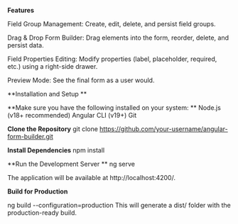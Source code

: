 **Features**

Field Group Management: Create, edit, delete, and persist field groups.

Drag & Drop Form Builder: Drag elements into the form, reorder, delete, and persist data.

Field Properties Editing: Modify properties (label, placeholder, required, etc.) using a right-side drawer.

Preview Mode: See the final form as a user would.

**Installation and Setup
** 

**Make sure you have the following installed on your system:
**
Node.js (v18+ recommended)
Angular CLI (v19+)
Git

**Clone the Repository**
git clone https://github.com/your-username/angular-form-builder.git

**Install Dependencies**
npm install

**Run the Development Server
**
ng serve

The application will be available at http://localhost:4200/.

**Build for Production**

ng build --configuration=production
This will generate a dist/ folder with the production-ready build.

